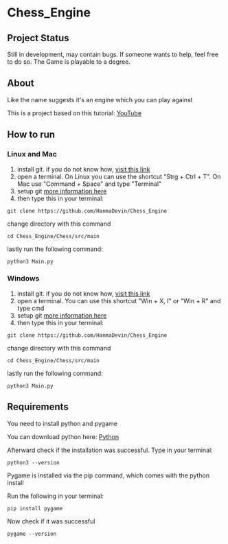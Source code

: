 # Chess_Engine
## Project Status

Still in development, may contain bugs. If someone wants to help, feel free to do so.
The Game is playable to a degree. 

## About

Like the name suggests it's an engine which you can play against

This is a project based on this tutorial:
[YouTube](https://www.youtube.com/watch?v=EnYui0e73Rs)

## How to run
### Linux and Mac

1. install git. if you do not know how, [visit this link](https://git-scm.com/book/en/v2/Getting-Started-Installing-Git)
2. open a terminal. On Linux you can use the shortcut "Strg + Ctrl + T". On Mac use "Command + Space" and type "Terminal"
3. setup git [more information here](https://git-scm.com/book/en/v2/Getting-Started-First-Time-Git-Setup)
4. then type this in your terminal:
```shell
git clone https://github.com/HanmaDevin/Chess_Engine
```
change directory with this command
```shell
cd Chess_Engine/Chess/src/main
```
lastly run the following command:
```shell
python3 Main.py 
```
### Windows

1. install git. if you do not know how, [visit this link](https://git-scm.com/book/en/v2/Getting-Started-Installing-Git)
2. open a terminal. You can use this shortcut "Win + X, I" or "Win + R" and type cmd
3. setup git [more information here](https://git-scm.com/book/en/v2/Getting-Started-First-Time-Git-Setup)
4. then type this in your terminal:
```shell
git clone https://github.com/HanmaDevin/Chess_Engine
```
change directory with this command
```shell
cd Chess_Engine/Chess/src/main
```
lastly run the following command:
```shell
python3 Main.py
```

## Requirements

You need to install python and pygame

You can download python here:
[Python](https://www.python.org/downloads/)

Afterward check if the installation was successful. Type in your terminal:
```shell
python3 --version
```

Pygame is installed via the pip command, which comes 
with the python install

Run the following in your terminal:

```shell
pip install pygame
```
Now check if it was successful
```shell
pygame --version
```


